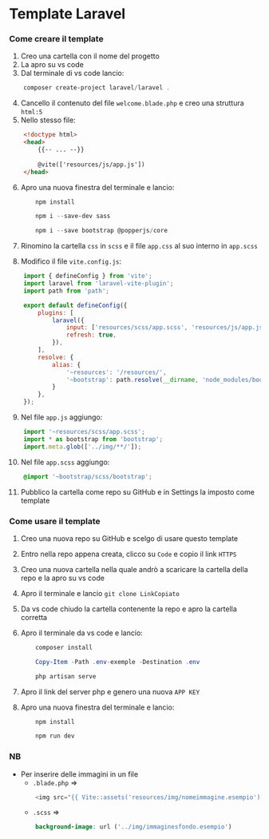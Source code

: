 # Template Laravel



### Come creare il template

1. Creo una cartella con il nome del progetto
2. La apro su vs code
3. Dal terminale di vs code lancio: 
```powershell
    composer create-project laravel/laravel .
```
4. Cancello il contenuto del file `welcome.blade.php` e creo una struttura `html:5`
5. Nello stesso file:
```html
    <!doctype html>
    <head>
        {{-- ... --}}
    
        @vite(['resources/js/app.js'])
    </head>
```
6. Apro una nuova finestra del terminale e lancio:
    ```powershell 
        npm install
    ```

    ```powershell 
        npm i --save-dev sass
    ```

    ```powershell 
        npm i --save bootstrap @popperjs/core
    ```
7. Rinomino la cartella `css` in `scss` e il file `app.css` al suo interno in `app.scss`
8. Modifico il file `vite.config.js`:
```js
    import { defineConfig } from 'vite';
    import laravel from 'laravel-vite-plugin';
    import path from 'path';

    export default defineConfig({
        plugins: [
            laravel({
                input: ['resources/scss/app.scss', 'resources/js/app.js'],
                refresh: true,
            }),
        ],
        resolve: {
            alias: {
                '~resources': '/resources/',
                '~bootstrap': path.resolve(__dirname, 'node_modules/bootstrap'),
            }
        },
    });
```
9. Nel file `app.js` aggiungo: 
```js
    import '~resources/scss/app.scss';
    import * as bootstrap from 'bootstrap';
    import.meta.glob(['../img/**/']);
```
10. Nel file `app.scss` aggiungo: 
```scss
    @import '~bootstrap/scss/bootstrap';
```
11. Pubblico la cartella come repo su GitHub e in Settings la imposto come template



### Come usare il template

1. Creo una nuova repo su GitHub e scelgo di usare questo template
2. Entro nella repo appena creata, clicco su `Code` e copio il link `HTTPS`
3. Creo una nuova cartella nella quale andrò a scaricare la cartella della repo e la apro su vs code
4. Apro il terminale e lancio `git clone LinkCopiato`
5. Da vs code chiudo la cartella contenente la repo e apro la cartella corretta
6. Apro il terminale da vs code e lancio:
    ```powershell 
        composer install
    ```
    ```powershell 
        Copy-Item -Path .env-exemple -Destination .env
    ```

    ```powershell 
        php artisan serve
    ```
7. Apro il link del server php e genero una nuova `APP KEY`
8. Apro una nuova finestra del terminale e lancio:
    ```powershell 
        npm install
    ```

    ```powershell 
        npm run dev
    ```



### NB

- Per inserire delle immagini in un file 
    - `.blade.php` => 
    ```php
        <img src="{{ Vite::assets('resources/img/nomeimmagine.esempio')}}"
    ``` 
    - `.scss` => 
    ```scss
        background-image: url ('../img/immaginesfondo.esempio')
    ```